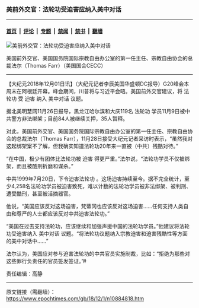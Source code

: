 ### 美前外交官：法轮功受迫害应纳入美中对话

---

#### [首页](../../../..?n10884818) &nbsp;|&nbsp; [评论](../../../../../epoch-comment?n10884818) &nbsp;|&nbsp; [专题](../../../../../epoch-special?n10884818) &nbsp;|&nbsp; [禁闻](../../../../../epoch-news?n10884818) &nbsp;|&nbsp; [禁书](../../../../../books?n10884818) &nbsp;|&nbsp; [翻墙](https://github.com/gfw-breaker/nogfw/blob/master/README.md?n10884818)


<div><img alt="美前外交官：法轮功受迫害应纳入美中对话" class="attachment-djy_600_400 size-djy_600_400 wp-post-image" src="https://i.epochtimes.com/assets/uploads/2018/12/Screen-Shot-2018-12-01-at-7.25.02-AM.png"/>
<div class="caption">
 <p>
  美国前外交官、美国国务院国际宗教自由办公室的第一任主任、宗教自由协会的总裁法尔（Thomas Farr）（美国国会CECC）
 </p>
</div></div><hr/><div class="post_content" id="artbody" itemprop="articleBody">
 <!-- article content begin -->
 <p>
  【大纪元2018年12月01日讯】（大纪元记者李辰美国华盛顿DC报导）G20峰会本周末在阿根廷开幕。峰会期间，川普将与习近平会晤。美国前外交官建议，将
  <ok href="https://www.epochtimes.com/gb/tag/%E6%B3%95%E8%BD%AE%E5%8A%9F.html">
   法轮功
  </ok>
  受
  <ok href="https://www.epochtimes.com/gb/tag/%E8%BF%AB%E5%AE%B3.html">
   迫害
  </ok>
  纳入
  <ok href="https://www.epochtimes.com/gb/tag/%E7%BE%8E%E4%B8%AD%E5%AF%B9%E8%AF%9D.html">
   美中对话
  </ok>
  议题。
 </p>
 <p>
  据北美明慧网11月26日报导，黑龙江哈尔滨和大庆119名
  <ok href="https://www.epochtimes.com/gb/tag/%E6%B3%95%E8%BD%AE%E5%8A%9F.html">
   法轮功
  </ok>
  学员11月9日被中共警方非法绑架；目前84人被继续关押，35人暂释。
 </p>
 <p>
  对此，美国前外交官、美国国务院国际宗教自由办公室的第一任主任、宗教自由协会的总裁法尔（Thomas Farr），11月28日接受大纪元记者采访时表示，“虽然我对这起绑架案不了解，但我确实知道法轮功20年来一直被（中共）残酷对待。”
 </p>
 <p>
  “在中国，极少有团体比法轮功被
  <ok href="https://www.epochtimes.com/gb/tag/%E8%BF%AB%E5%AE%B3.html">
   迫害
  </ok>
  得更严重。”法尔说，“法轮功学员不仅被绑架，而且被酷刑折磨和谋杀。”
 </p>
 <p>
  中共1999年7月20日，下令迫害法轮功 。这场迫害持续至今。据不完全统计，至少4,258名法轮功学员被迫害致死，难以计数的法轮功学员被非法绑架、被判刑、遭受酷刑，甚至被活摘器官。
 </p>
 <p>
  他说，“美国应该反对这场迫害，梵蒂冈也应该反对这场迫害……任何支持人类自由和尊严的人士都应该反对中共迫害法轮功。”
 </p>
 <p>
  “美国在过去支持法轮功，应该继续和加强声援中国的法轮功学员。”他建议将法轮功受迫害纳入
  <ok href="https://www.epochtimes.com/gb/tag/%E7%BE%8E%E4%B8%AD%E5%AF%B9%E8%AF%9D.html">
   美中对话
  </ok>
  议题。“将法轮功议题纳入宗教迫害和迫害残酷性等方面的美中对话中……”
 </p>
 <p>
  法尔认为，美国应对参与迫害法轮功的中共官员实施制裁，比如：“拒绝为那些对这些罪行负责任的官员签发签证。”#
 </p>
 <p>
  责任编辑：高静
 </p>
 <!-- article content end -->
 <div id="below_article_ad">
 </div>
</div>


---

原文链接（需翻墙）：https://www.epochtimes.com/gb/18/12/1/n10884818.htm